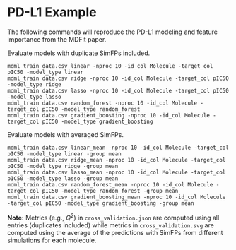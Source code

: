 # PD-L1 Example

The following commands will reproduce the PD-L1 modeling and feature importance from the MDFit paper.

Evaluate models with duplicate SimFPs included.
```
mdml_train data.csv linear -nproc 10 -id_col Molecule -target_col pIC50 -model_type linear
mdml_train data.csv ridge -nproc 10 -id_col Molecule -target_col pIC50 -model_type ridge
mdml_train data.csv lasso -nproc 10 -id_col Molecule -target_col pIC50 -model_type lasso
mdml_train data.csv random_forest -nproc 10 -id_col Molecule -target_col pIC50 -model_type random_forest
mdml_train data.csv gradient_boosting -nproc 10 -id_col Molecule -target_col pIC50 -model_type gradient_boosting
```

Evaluate models with averaged SimFPs.
```
mdml_train data.csv linear_mean -nproc 10 -id_col Molecule -target_col pIC50 -model_type linear -group mean
mdml_train data.csv ridge_mean -nproc 10 -id_col Molecule -target_col pIC50 -model_type ridge -group mean
mdml_train data.csv lasso_mean -nproc 10 -id_col Molecule -target_col pIC50 -model_type lasso -group mean
mdml_train data.csv random_forest_mean -nproc 10 -id_col Molecule -target_col pIC50 -model_type random_forest -group mean
mdml_train data.csv gradient_boosting_mean -nproc 10 -id_col Molecule -target_col pIC50 -model_type gradient_boosting -group mean
```

**Note:** Metrics (e.g., $Q^2$) in `cross_validation.json` are computed using all entries (duplicates included) 
while metrics in `cross_validation.svg` are computed using the average of the predictions with SimFPs from 
different simulations for each molecule.
